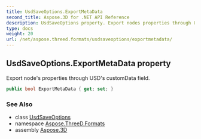 ```yaml
---
title: UsdSaveOptions.ExportMetaData
second_title: Aspose.3D for .NET API Reference
description: UsdSaveOptions property. Export nodes properties through USDs customData field
type: docs
weight: 20
url: /net/aspose.threed.formats/usdsaveoptions/exportmetadata/
---
```

## UsdSaveOptions.ExportMetaData property

Export node's properties through USD's customData field.

```csharp
public bool ExportMetaData { get; set; }
```

### See Also

* class [UsdSaveOptions](../)
* namespace [Aspose.ThreeD.Formats](../../usdsaveoptions/)
* assembly [Aspose.3D](../../../)


